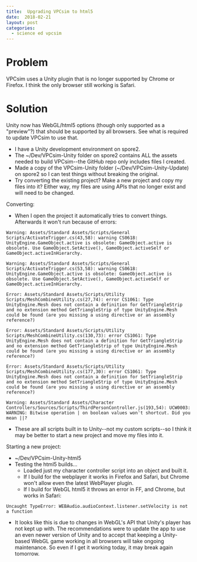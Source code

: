 ```yaml
---
title:  Upgrading VPCsim to html5
date:  2018-02-21
layout: post
categories:
  - science ed vpcsim
---
```

# Problem

VPCsim uses a Unity plugin that is no longer supported by Chrome or Firefox. I think the only browser still working is Safari.

# Solution

Unity now has WebGL/html5 options (though only supported as a "preview"?) that should be supported by all browsers. See what is required to update VPCsim to use that.

  * I have a Unity development environment on spore2.
  * The ~/Dev/VPCsim-Unity folder on spore2 contains ALL the assets needed to build VPCsim--the GitHub repo only includes files I created.
  * Made a copy of the VPCsim-Unity folder (~/Dev/VPCsim-Unity-Update) on spore2 so I can test things without breaking the original.
  * Try converting the existing project? Make a new project and copy my files into it? Either way, my files are using APIs that no longer exist and will need to be changed.

Converting:
  * When I open the project it automatically tries to convert things. Afterwards it won't run because of errors:

~~~
Warning: Assets/Standard Assets/Scripts/General Scripts/ActivateTrigger.cs(43,58): warning CS0618: UnityEngine.GameObject.active is obsolete: GameObject.active is obsolete. Use GameObject.SetActive(), GameObject.activeSelf or GameObject.activeInHierarchy.

Warning: Assets/Standard Assets/Scripts/General Scripts/ActivateTrigger.cs(53,58): warning CS0618: UnityEngine.GameObject.active is obsolete: GameObject.active is obsolete. Use GameObject.SetActive(), GameObject.activeSelf or GameObject.activeInHierarchy.

Error: Assets/Standard Assets/Scripts/Utility Scripts/MeshCombineUtility.cs(27,74): error CS1061: Type UnityEngine.Mesh does not contain a definition for GetTriangleStrip and no extension method GetTriangleStrip of type UnityEngine.Mesh could be found (are you missing a using directive or an assembly reference?)

Error: Assets/Standard Assets/Scripts/Utility Scripts/MeshCombineUtility.cs(130,73): error CS1061: Type UnityEngine.Mesh does not contain a definition for GetTriangleStrip and no extension method GetTriangleStrip of type UnityEngine.Mesh could be found (are you missing a using directive or an assembly reference?)

Error: Assets/Standard Assets/Scripts/Utility Scripts/MeshCombineUtility.cs(177,30): error CS1061: Type UnityEngine.Mesh does not contain a definition for SetTriangleStrip and no extension method SetTriangleStrip of type UnityEngine.Mesh could be found (are you missing a using directive or an assembly reference?)

Warning: Assets/Standard Assets/Character Controllers/Sources/Scripts/ThirdPersonController.js(193,54): UCW0003: WARNING: Bitwise operation | on boolean values won't shortcut. Did you mean ||?
~~~

  * These are all scripts built in to Unity--not my custom scripts--so I think it may be better to start a new project and move my files into it.

Starting a new project:
  * ~/Dev/VPCsim-Unity-html5
  * Testing the html5 builds...
    - Loaded just my character controller script into an object and built it.
    - If I build for the webplayer it works in Firefox and Safari, but Chrome won't allow even the latest WebPlayer plugin.
    - If I build for WebGL html5 it throws an error in FF, and Chrome, but works in Safari:

~~~
Uncaught TypeError: WEBAudio.audioContext.listener.setVelocity is not a function
~~~

  * It looks like this is due to changes in WebGL's API that Unity's player has not kept up with. The recommendations were to update the app to use an even newer version of Unity and to accept that keeping a Unity-based WebGL game working in all browsers will take ongoing maintenance. So even if I get it working today, it may break again tomorrow.
